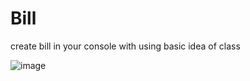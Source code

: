 # Bill
create bill in your console with using basic idea of class

![image](https://user-images.githubusercontent.com/59360738/103445192-588c9600-4c82-11eb-92ad-9cf737f4fd31.png)
